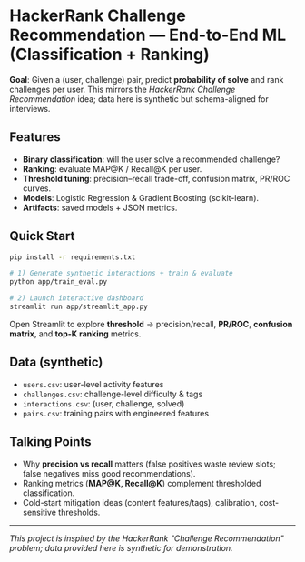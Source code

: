 # HackerRank Challenge Recommendation — End-to-End ML (Classification + Ranking)

**Goal**: Given a (user, challenge) pair, predict **probability of solve** and rank challenges per user.
This mirrors the *HackerRank Challenge Recommendation* idea; data here is synthetic but schema-aligned for interviews.

## Features
- **Binary classification**: will the user solve a recommended challenge?
- **Ranking**: evaluate MAP@K / Recall@K per user.
- **Threshold tuning**: precision–recall trade-off, confusion matrix, PR/ROC curves.
- **Models**: Logistic Regression & Gradient Boosting (scikit-learn).
- **Artifacts**: saved models + JSON metrics.

## Quick Start
```bash
pip install -r requirements.txt

# 1) Generate synthetic interactions + train & evaluate
python app/train_eval.py

# 2) Launch interactive dashboard
streamlit run app/streamlit_app.py
```
Open Streamlit to explore **threshold** → precision/recall, **PR/ROC**, **confusion matrix**, and **top-K ranking** metrics.

## Data (synthetic)
- `users.csv`: user-level activity features
- `challenges.csv`: challenge-level difficulty & tags
- `interactions.csv`: (user, challenge, solved)
- `pairs.csv`: training pairs with engineered features

## Talking Points
- Why **precision vs recall** matters (false positives waste review slots; false negatives miss good recommendations).
- Ranking metrics (**MAP@K, Recall@K**) complement thresholded classification.
- Cold-start mitigation ideas (content features/tags), calibration, cost-sensitive thresholds.

---
*This project is inspired by the HackerRank "Challenge Recommendation" problem; data provided here is synthetic for demonstration.*
